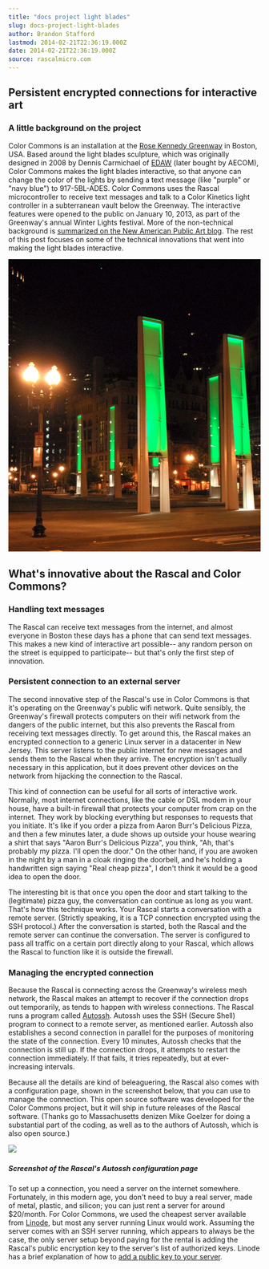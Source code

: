 ```yaml
---
title: "docs project light blades"
slug: docs-project-light-blades
author: Brandon Stafford
lastmod: 2014-02-21T22:36:19.000Z
date: 2014-02-21T22:36:19.000Z
source: rascalmicro.com
---
```

## Persistent encrypted connections for interactive art ##

### A little background on the project ###

Color Commons is an installation at the [Rose Kennedy Greenway][1] in Boston, USA. Based around the light blades sculpture, which was originally designed in 2008 by Dennis Carmichael of [EDAW][2] (later bought by AECOM), Color Commons makes the light blades interactive, so that anyone can change the color of the lights by sending a text message (like "purple" or "navy blue") to 917-5BL-ADES. Color Commons uses the Rascal microcontroller to receive text messages and talk to a Color Kinetics light controller in a subterranean vault below the Greenway. The interactive features were opened to the public on January 10, 2013, as part of the Greenway's annual Winter Lights festival. More of the non-technical background is [summarized on the New American Public Art blog][6]. The rest of this post focuses on some of the technical innovations that went into making the light blades interactive.

<a href="http://www.flickr.com/photos/ekilby/2600873212/"><img src="/img/eric-kilby-light-blades.jpg" alt="6 green steel blades, 20 feet high, aimed at the sky"></a>

## What's innovative about the Rascal and Color Commons? ##

### Handling text messages ###

The Rascal can receive text messages from the internet, and almost everyone in Boston these days has a phone that can send text messages. This makes a new kind of interactive art possible-- any random person on the street is equipped to participate-- but that's only the first step of innovation.

### Persistent connection to an external server ###

The second innovative step of the Rascal's use in Color Commons is that it's operating on the Greenway's public wifi network. Quite sensibly, the Greenway's firewall protects computers on their wifi network from the dangers of the public internet, but this also prevents the Rascal from receiving text messages directly. To get around this, the Rascal makes an encrypted connection to a generic Linux server in a datacenter in New Jersey. This server listens to the public internet for new messages and sends them to the Rascal when they arrive. The encryption isn't actually necessary in this application, but it does prevent other devices on the network from hijacking the connection to the Rascal.

This kind of connection can be useful for all sorts of interactive work. Normally, most internet connections, like the cable or DSL modem in your house, have a built-in firewall that protects your computer from crap on the internet. They work by blocking everything but responses to requests that you initiate. It's like if you order a pizza from Aaron Burr's Delicious Pizza, and then a few minutes later, a dude shows up outside your house wearing a shirt that says "Aaron Burr's Delicious Pizza", you think, "Ah, that's probably my pizza. I'll open the door." On the other hand, if you are awoken in the night by a man in a cloak ringing the doorbell, and he's holding a handwritten sign saying "Real cheap pizza", I don't think it would be a good idea to open the door.

The interesting bit is that once you open the door and start talking to the (legitimate) pizza guy, the conversation can continue as long as you want. That's how this technique works. Your Rascal starts a conversation with a remote server. (Strictly speaking, it is a TCP connection encrypted using the SSH protocol.) After the conversation is started, both the Rascal and the remote server can continue the conversation. The server is configured to pass all traffic on a certain port directly along to your Rascal, which allows the Rascal to function like it is outside the firewall.

### Managing the encrypted connection ###

Because the Rascal is connecting across the Greenway's wireless mesh network, the Rascal makes an attempt to recover if the connection drops out temporarily, as tends to happen with wireless connections. The Rascal runs a program called [Autossh][3]. Autossh uses the SSH (Secure Shell) program to connect to a remote server, as mentioned earlier. Autossh also establishes a second connection in parallel for the purposes of monitoring the state of the connection. Every 10 minutes, Autossh checks that the connection is still up. If the connection drops, it attempts to restart the connection immediately. If that fails, it tries repeatedly, but at ever-increasing intervals.

Because all the details are kind of beleaguering, the Rascal also comes with a configuration page, shown in the screenshot below, that you can use to manage the connection. This open source software was developed for the Color Commons project, but it will ship in future releases of the Rascal software. (Thanks go to Massachusetts denizen Mike Goelzer for doing a substantial part of the coding, as well as to the authors of Autossh, which is also open source.)

<img src="/img/autossh-config.png">
<h5>Screenshot of the Rascal's Autossh configuration page</h5>

To set up a connection, you need a server on the internet somewhere. Fortunately, in this modern age, you don't need to buy a real server, made of metal, plastic, and silicon; you can just rent a server for around $20/month. For Color Commons, we used the cheapest server available from [Linode][4], but most any server running Linux would work. Assuming the server comes with an SSH server running, which appears to always be the case, the only server setup beyond paying for the rental is adding the Rascal's public encryption key to the server's list of authorized keys. Linode has a brief explanation of how to [add a public key to your server][5].

[1]: http://rosekennedygreenway.org
[2]: http://aecom.com
[3]: http://www.harding.motd.ca/autossh/
[4]: http://linode.com/
[5]: http://library.linode.com/security/ssh-keys
[6]: http://newamericanpublicart.tumblr.com/post/40131886561/hacking-ginormous-public-art-to-make-it-more